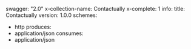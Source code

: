 swagger: "2.0"
x-collection-name: Contactually
x-complete: 1
info:
  title: Contactually
  version: 1.0.0
schemes:
- http
produces:
- application/json
consumes:
- application/json